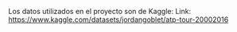 Los datos utilizados en el proyecto son de Kaggle:
Link: https://www.kaggle.com/datasets/jordangoblet/atp-tour-20002016